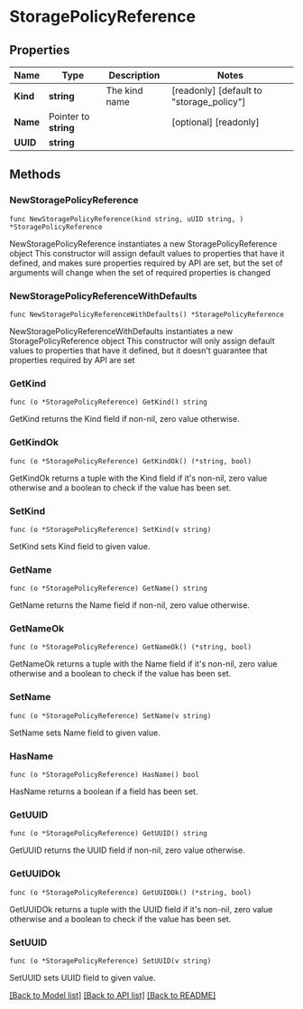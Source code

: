 # StoragePolicyReference

## Properties

Name | Type | Description | Notes
------------ | ------------- | ------------- | -------------
**Kind** | **string** | The kind name | [readonly] [default to "storage_policy"]
**Name** | Pointer to **string** |  | [optional] [readonly] 
**UUID** | **string** |  | 

## Methods

### NewStoragePolicyReference

`func NewStoragePolicyReference(kind string, uUID string, ) *StoragePolicyReference`

NewStoragePolicyReference instantiates a new StoragePolicyReference object
This constructor will assign default values to properties that have it defined,
and makes sure properties required by API are set, but the set of arguments
will change when the set of required properties is changed

### NewStoragePolicyReferenceWithDefaults

`func NewStoragePolicyReferenceWithDefaults() *StoragePolicyReference`

NewStoragePolicyReferenceWithDefaults instantiates a new StoragePolicyReference object
This constructor will only assign default values to properties that have it defined,
but it doesn't guarantee that properties required by API are set

### GetKind

`func (o *StoragePolicyReference) GetKind() string`

GetKind returns the Kind field if non-nil, zero value otherwise.

### GetKindOk

`func (o *StoragePolicyReference) GetKindOk() (*string, bool)`

GetKindOk returns a tuple with the Kind field if it's non-nil, zero value otherwise
and a boolean to check if the value has been set.

### SetKind

`func (o *StoragePolicyReference) SetKind(v string)`

SetKind sets Kind field to given value.


### GetName

`func (o *StoragePolicyReference) GetName() string`

GetName returns the Name field if non-nil, zero value otherwise.

### GetNameOk

`func (o *StoragePolicyReference) GetNameOk() (*string, bool)`

GetNameOk returns a tuple with the Name field if it's non-nil, zero value otherwise
and a boolean to check if the value has been set.

### SetName

`func (o *StoragePolicyReference) SetName(v string)`

SetName sets Name field to given value.

### HasName

`func (o *StoragePolicyReference) HasName() bool`

HasName returns a boolean if a field has been set.

### GetUUID

`func (o *StoragePolicyReference) GetUUID() string`

GetUUID returns the UUID field if non-nil, zero value otherwise.

### GetUUIDOk

`func (o *StoragePolicyReference) GetUUIDOk() (*string, bool)`

GetUUIDOk returns a tuple with the UUID field if it's non-nil, zero value otherwise
and a boolean to check if the value has been set.

### SetUUID

`func (o *StoragePolicyReference) SetUUID(v string)`

SetUUID sets UUID field to given value.



[[Back to Model list]](../README.md#documentation-for-models) [[Back to API list]](../README.md#documentation-for-api-endpoints) [[Back to README]](../README.md)


